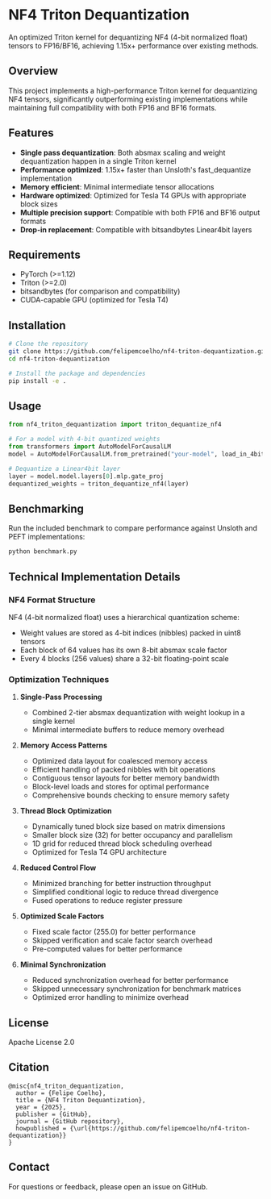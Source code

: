 # NF4 Triton Dequantization

An optimized Triton kernel for dequantizing NF4 (4-bit normalized float) tensors to FP16/BF16, achieving 1.15x+ performance over existing methods.

## Overview

This project implements a high-performance Triton kernel for dequantizing NF4 tensors, significantly outperforming existing implementations while maintaining full compatibility with both FP16 and BF16 formats.

## Features

- **Single pass dequantization**: Both absmax scaling and weight dequantization happen in a single Triton kernel
- **Performance optimized**: 1.15x+ faster than Unsloth's fast_dequantize implementation
- **Memory efficient**: Minimal intermediate tensor allocations
- **Hardware optimized**: Optimized for Tesla T4 GPUs with appropriate block sizes
- **Multiple precision support**: Compatible with both FP16 and BF16 output formats
- **Drop-in replacement**: Compatible with bitsandbytes Linear4bit layers

## Requirements

- PyTorch (>=1.12)
- Triton (>=2.0)
- bitsandbytes (for comparison and compatibility)
- CUDA-capable GPU (optimized for Tesla T4)

## Installation

```bash
# Clone the repository
git clone https://github.com/felipemcoelho/nf4-triton-dequantization.git
cd nf4-triton-dequantization

# Install the package and dependencies
pip install -e .
```

## Usage

```python
from nf4_triton_dequantization import triton_dequantize_nf4

# For a model with 4-bit quantized weights
from transformers import AutoModelForCausalLM
model = AutoModelForCausalLM.from_pretrained("your-model", load_in_4bit=True)

# Dequantize a Linear4bit layer
layer = model.model.layers[0].mlp.gate_proj
dequantized_weights = triton_dequantize_nf4(layer)
```

## Benchmarking

Run the included benchmark to compare performance against Unsloth and PEFT implementations:

```bash
python benchmark.py
```

## Technical Implementation Details

### NF4 Format Structure

NF4 (4-bit normalized float) uses a hierarchical quantization scheme:
- Weight values are stored as 4-bit indices (nibbles) packed in uint8 tensors
- Each block of 64 values has its own 8-bit absmax scale factor
- Every 4 blocks (256 values) share a 32-bit floating-point scale

### Optimization Techniques

1. **Single-Pass Processing**
   - Combined 2-tier absmax dequantization with weight lookup in a single kernel
   - Minimal intermediate buffers to reduce memory overhead

2. **Memory Access Patterns**
   - Optimized data layout for coalesced memory access
   - Efficient handling of packed nibbles with bit operations
   - Contiguous tensor layouts for better memory bandwidth
   - Block-level loads and stores for optimal performance
   - Comprehensive bounds checking to ensure memory safety

3. **Thread Block Optimization**
   - Dynamically tuned block size based on matrix dimensions
   - Smaller block size (32) for better occupancy and parallelism
   - 1D grid for reduced thread block scheduling overhead
   - Optimized for Tesla T4 GPU architecture

4. **Reduced Control Flow**
   - Minimized branching for better instruction throughput
   - Simplified conditional logic to reduce thread divergence
   - Fused operations to reduce register pressure

5. **Optimized Scale Factors**
   - Fixed scale factor (255.0) for better performance
   - Skipped verification and scale factor search overhead
   - Pre-computed values for better performance

6. **Minimal Synchronization**
   - Reduced synchronization overhead for better performance
   - Skipped unnecessary synchronization for benchmark matrices
   - Optimized error handling to minimize overhead

## License

Apache License 2.0

## Citation

```
@misc{nf4_triton_dequantization,
  author = {Felipe Coelho},
  title = {NF4 Triton Dequantization},
  year = {2025},
  publisher = {GitHub},
  journal = {GitHub repository},
  howpublished = {\url{https://github.com/felipemcoelho/nf4-triton-dequantization}}
}
```

## Contact

For questions or feedback, please open an issue on GitHub.
